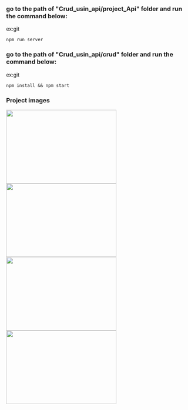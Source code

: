 
### go to the path of "Crud_usin_api/project_Api" folder and run the command below:
ex:git
```
npm run server

```
### go to the path of "Crud_usin_api/crud" folder and run the command below:
ex:git
```
npm install && npm start

```
### Project images

<div>
 <img src="https://user-images.githubusercontent.com/113953112/213335378-e388177f-b1c6-46cd-b344-0e36c53cb491.png" width="300" height="200" />
 <img src="https://user-images.githubusercontent.com/113953112/213336029-93918420-6f7d-4fc1-aa8c-f64028d6903c.png" width="300" height="200" />
 <img src="https://user-images.githubusercontent.com/113953112/213336110-e9012b4d-c114-462d-8d00-623cd324a1ab.png" width="300" height="200" />
 <img src="https://user-images.githubusercontent.com/113953112/213336172-b2c99777-f3f4-48be-b5d7-c97250c0a46c.png" width="300" height="200" />
 
</div>
